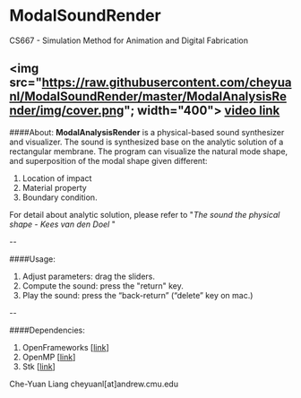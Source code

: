 # ModalSoundRender
CS667 - Simulation Method for Animation and Digital Fabrication

<img src="https://raw.githubusercontent.com/cheyuanl/ModalSoundRender/master/ModalAnalysisRender/img/cover.png"; width="400">
[video link](https://youtu.be/YdX7vonAWRY)
--

####About:
**ModalAnalysisRender** is a physical-based sound synthesizer and visualizer. The sound is synthesized base on the analytic solution of a rectangular membrane. The program can visualize the natural mode shape, and superposition of the modal shape given different:

1. Location of impact
2. Material property
3. Boundary condition.


For detail about analytic solution, please refer to  "*The sound the physical shape* - *Kees van den Doel* " 

--

####Usage:

1. Adjust parameters: drag the sliders.
2. Compute the sound: press the "return" key.
3. Play the sound: press the “back-return” (“delete” key on mac.)

--

####Dependencies: 

1. OpenFrameworks [[link](http://openframeworks.cc)]
2. OpenMP [[link](https://clang-omp.github.io)]
3. Stk [[link](https://ccrma.stanford.edu/software/stk/download.html)]

Che-Yuan Liang cheyuanl[at]andrew.cmu.edu 
